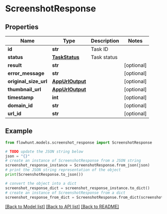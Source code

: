 # ScreenshotResponse


## Properties

Name | Type | Description | Notes
------------ | ------------- | ------------- | -------------
**id** | **str** | Task ID | 
**status** | [**TaskStatus**](TaskStatus.md) | Task status | 
**result** | **str** |  | [optional] 
**error_message** | **str** |  | [optional] 
**original_size_url** | [**AppUrlOutput**](AppUrlOutput.md) |  | [optional] 
**thumbnail_url** | [**AppUrlOutput**](AppUrlOutput.md) |  | [optional] 
**timestamp** | **int** |  | [optional] 
**domain_id** | **str** |  | [optional] 
**url_id** | **str** |  | [optional] 

## Example

```python
from flowhunt.models.screenshot_response import ScreenshotResponse

# TODO update the JSON string below
json = "{}"
# create an instance of ScreenshotResponse from a JSON string
screenshot_response_instance = ScreenshotResponse.from_json(json)
# print the JSON string representation of the object
print(ScreenshotResponse.to_json())

# convert the object into a dict
screenshot_response_dict = screenshot_response_instance.to_dict()
# create an instance of ScreenshotResponse from a dict
screenshot_response_from_dict = ScreenshotResponse.from_dict(screenshot_response_dict)
```
[[Back to Model list]](../README.md#documentation-for-models) [[Back to API list]](../README.md#documentation-for-api-endpoints) [[Back to README]](../README.md)


